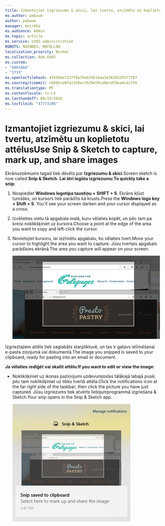 ```yaml
---
title: Izmantojiet izgriezumu & skici, lai tvertu, atzīmētu un koplietotu attēlus
ms.author: pebaum
author: pebaum
manager: mnirkhe
ms.audience: Admin
ms.topic: article
ms.service: o365-administration
ROBOTS: NOINDEX, NOFOLLOW
localization_priority: Normal
ms.collection: Adm_O365
ms.custom:
- "9001666"
- "3733"
ms.openlocfilehash: 43558de713ff9a79eb7d514aa3e262d329377787
ms.sourcegitcommit: c6692ce0fa1358ec3529e59ca0ecdfdea4cdc759
ms.translationtype: MT
ms.contentlocale: lv-LV
ms.lasthandoff: 09/15/2020
ms.locfileid: "47773206"
---
```

# <a name="use-snip--sketch-to-capture-mark-up-and-share-images"></a><span data-ttu-id="3161e-102">Izmantojiet izgriezumu & skici, lai tvertu, atzīmētu un koplietotu attēlus</span><span class="sxs-lookup"><span data-stu-id="3161e-102">Use Snip & Sketch to capture, mark up, and share images</span></span>

<span data-ttu-id="3161e-103">Ekrānuzņēmums tagad tiek dēvēts par **Izgriezumu & skici**.</span><span class="sxs-lookup"><span data-stu-id="3161e-103">Screen sketch is now called **Snip & Sketch**.</span></span> <span data-ttu-id="3161e-104">**Lai ātri iegūtu izgriezumu**:</span><span class="sxs-lookup"><span data-stu-id="3161e-104">**To quickly take a snip**:</span></span>

1. <span data-ttu-id="3161e-105">Nospiediet **Windows logotipa taustiņu + SHIFT + S**. Ekrāns kļūst tumšāks, un kursors tiek parādīts kā krusts.</span><span class="sxs-lookup"><span data-stu-id="3161e-105">Press the **Windows logo key + Shift + S**. You'll see your screen darken and your cursor displayed as a cross.</span></span> 

2. <span data-ttu-id="3161e-106">Izvēlieties vietu tā apgabala malā, kuru vēlaties kopēt, un pēc tam pa kreisi noklikšķiniet uz kursora.</span><span class="sxs-lookup"><span data-stu-id="3161e-106">Choose a point at the edge of the area you want to copy and left-click the cursor.</span></span> 

3. <span data-ttu-id="3161e-107">Novietojiet kursoru, lai iezīmētu apgabalu, ko vēlaties tvert.</span><span class="sxs-lookup"><span data-stu-id="3161e-107">Move your cursor to highlight the area you want to capture.</span></span> <span data-ttu-id="3161e-108">Jūsu tvertais apgabals parādīsies ekrānā.</span><span class="sxs-lookup"><span data-stu-id="3161e-108">The area you capture will appear on your screen.</span></span>

   ![izceltas atlases attēls](media/snipone.png)

<span data-ttu-id="3161e-110">Izgrieztajiem attēls tiek saglabāts starpliktuvē, un tas ir gatavs ielīmēšanai e-pasta ziņojumā vai dokumentā.</span><span class="sxs-lookup"><span data-stu-id="3161e-110">The image you snipped is saved to your clipboard, ready for pasting into an email or document.</span></span> 

<span data-ttu-id="3161e-111">**Ja vēlaties rediģēt vai skatīt attēlu**:</span><span class="sxs-lookup"><span data-stu-id="3161e-111">**If you want to edit or view the image**:</span></span> 

- <span data-ttu-id="3161e-112">Noklikšķiniet uz ikonas paziņojumi uzdevumjoslas tālākajā labajā pusē; pēc tam noklikšķiniet uz tikko tvertā attēla.</span><span class="sxs-lookup"><span data-stu-id="3161e-112">Click the notifications icon at the far right side of the taskbar; then click the picture you have just captured.</span></span> <span data-ttu-id="3161e-113">Jūsu izgriezums tiek atvērts lietojumprogrammā izgriešana & Sketch.</span><span class="sxs-lookup"><span data-stu-id="3161e-113">Your snip opens in the Snip & Sketch app.</span></span>

   ![izgriešanas lietojumprogrammā parādāmā attēla attēls](media/sniptwo.png)
